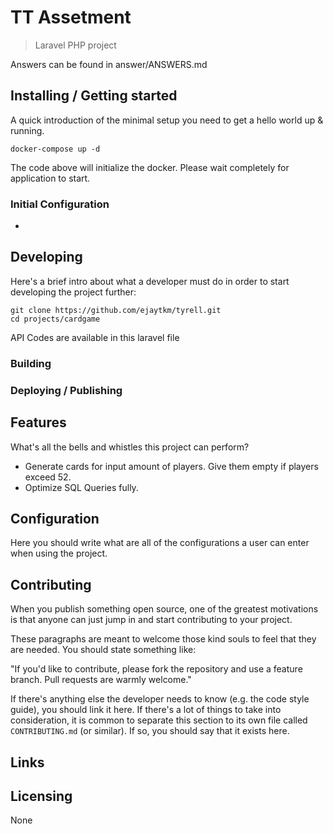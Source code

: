 
# TT Assetment

> Laravel PHP project

Answers can be found in answer/ANSWERS.md

## Installing / Getting started

A quick introduction of the minimal setup you need to get a hello world up &
running.

```shell
docker-compose up -d
```

The code above will initialize the docker. Please wait completely for application to start.

### Initial Configuration

-

## Developing

Here's a brief intro about what a developer must do in order to start developing
the project further:

```shell
git clone https://github.com/ejaytkm/tyrell.git
cd projects/cardgame
```

API Codes are available in this laravel file

### Building

### Deploying / Publishing
## Features

What's all the bells and whistles this project can perform?
* Generate cards for input amount of players. Give them empty if players exceed 52.
* Optimize SQL Queries fully.

## Configuration

Here you should write what are all of the configurations a user can enter when
using the project.

## Contributing

When you publish something open source, one of the greatest motivations is that
anyone can just jump in and start contributing to your project.

These paragraphs are meant to welcome those kind souls to feel that they are
needed. You should state something like:

"If you'd like to contribute, please fork the repository and use a feature
branch. Pull requests are warmly welcome."

If there's anything else the developer needs to know (e.g. the code style
guide), you should link it here. If there's a lot of things to take into
consideration, it is common to separate this section to its own file called
`CONTRIBUTING.md` (or similar). If so, you should say that it exists here.

## Links
## Licensing

None
